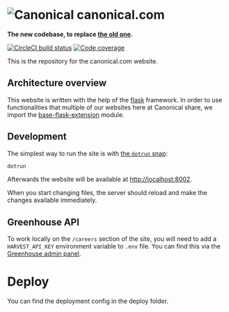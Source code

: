 # ![Canonical](https://assets.ubuntu.com/v1/9ce5bce5-canonical-logo3.png?h=32 "Canonical")&nbsp;canonical.com

**The new codebase, to replace [the old one](https://github.com/canonical-web-and-design/www.canonical.com/).**

[![CircleCI build status](https://circleci.com/gh/canonical-web-and-design/canonical.com.svg?style=shield)](https://circleci.com/gh/canonical-web-and-design/canonical.com)
[![Code coverage](https://codecov.io/gh/canonical-web-and-design/canonical.com/branch/master/graph/badge.svg)](https://codecov.io/gh/canonical-web-and-design/canonical.com)

This is the repository for the canonical.com website.

## Architecture overview

This website is written with the help of the [flask](http://flask.pocoo.org/) framework. In order to use functionalities that multiple of our websites here at Canonical share, we import the [base-flask-extension](https://github.com/canonical-web-and-design/canonicalwebteam.flask-base) module.

## Development

The simplest way to run the site is with [the `dotrun` snap](https://github.com/canonical-web-and-design/dotrun/):

```bash
dotrun
```

Afterwards the website will be available at <http://localhost:8002>.

When you start changing files, the server should reload and make the changes available immediately.

## Greenhouse API

To work locally on the `/careers` section of the site, you will need to add a `HARVEST_API_KEY` environment variable to `.env` file. You can find this via the [Greenhouse admin panel](https://canonical.greenhouse.io/configure/dev_center/credentials).

# Deploy

You can find the deployment config in the deploy folder.
